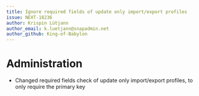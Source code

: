 ```yaml
---
title: Ignore required fields of update only import/export profiles
issue: NEXT-18236
author: Krispin Lütjann
author_email: k.luetjann@snapadmin.net 
author_github: King-of-Babylon
---
```

# Administration
* Changed required fields check of update only import/export profiles, to only require the primary key
